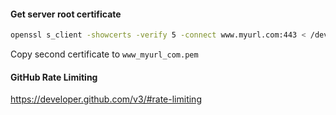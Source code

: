#### Get server root certificate

```bash
openssl s_client -showcerts -verify 5 -connect www.myurl.com:443 < /dev/null
```

Copy second certificate to `www_myurl_com.pem`

#### GitHub Rate Limiting



https://developer.github.com/v3/#rate-limiting